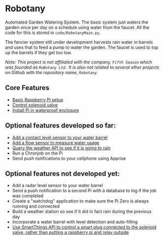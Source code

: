 # Robotany

Automated Garden Watering System. The basic system just waters the garden once per day on a schedule using water from the faucet. All the code for this is stored in `code/RobotanyMain.py`.

The fancier system still under development harvests rain water in barrels and uses that to feed a pump to water the garden. The faucet is used to top up the barrels if they get too low.

*Note: This project is not affiliated with the company, `Fifth Season` which was founded as `RoBotany Ltd.` It is also not related to several other projects on Github with the repository name, `Robotany`.*

## Core Features

* [Basic Raspberry Pi setup](BasicPiSetup.md)
* [Control solenoid valve](SolenoidValve.md)
* [Install Pi in waterproof enclosure](ProjectEnclosure.md)

## Optional features developed so far:

* [Add a contact level sensor to your water barrel](BarrelLevel.md)
* [Add a flow sensor to measure water usage](FlowSensor.md)
* [Query the weather API to see if it is going to rain](weatherAPI.md)
* Run a Chronjob on the Pi
* Send push notifications to your cellphone using Apprise

## Optional features not developed yet:

* Add a radar level sensor to your water barrel
* Send a push notification to a second Pi with a database to log if the job was completed
* Create a "watchdog" application to make sure the Pi Zero is always running and connected
* Build a weather station so see if it did in fact rain during the previous day
* Incorporate a water barrel with level detection and auto-filling
* [Use SmartThings API to control a smart plug connected to the solenoid valve, rather than putting a raspberry pi and relay outside](SmartThings.md)
